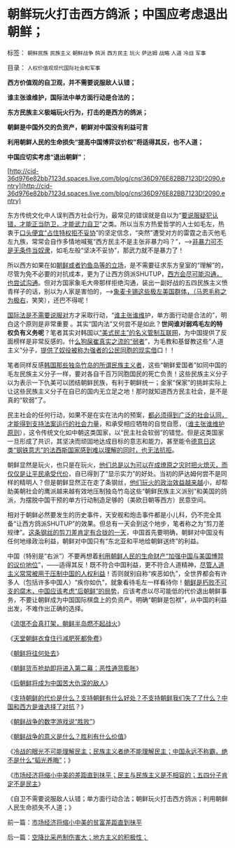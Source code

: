 # 朝鲜玩火打击西方鸽派；中国应考虑退出朝鲜；

标签： `朝鲜民族` `民族主义` `朝鲜战争` `鸽派` `西方民主` `玩火` `萨达姆` `战略` `人道` `冷战` `军事` 

目录： `人权价值观现代国际社会和军事`

**西方价值观的自卫观，并不需要说服敌人认错；**

**谁主张谁维护，国际法中单方面行动是合法的；**

**东方民族主义极端玩火行为，打击的是西方的鸽派；**

**朝鲜是中国外交的负资产，朝鲜对中国没有利益可言**

**利用朝鲜人民的生命损失“提高中国博弈议价权”将适得其反，也不人道；**

**中国应切实考虑“退出朝鲜”**；

[http://cid-36d976e82bb7123d.spaces.live.com/blog/cns!36D976E82BB7123D!2090.entry](http://cid-36d976e82bb7123d.spaces.live.com/blog/cns!36D976E82BB7123D!2090.entry)

东方传统文化中人误判西方社会行为，最常见的错误就是自以为“[要说服疑犯认错，才能正当防卫，才能武力自卫](../../../2010/1/30/邪恶的三个层次.md)”之类。所以当东方热爱哲学的人士如毛左，热衷于[口头便宜“占住特权拒不妥协](../../../2009/8/10/舆论层精神抵抗法.md)”的坚定信念，“突然”遭受对方的雷霆之击灭他毛左九族，常常会自作多情地喊冤“西方民主不是主张非暴力吗？”，——>[非暴力可不是无条件当奴隶](../../../2010/5/12/枪杆子保法制；争取民主宪政的更高效率的方式是非暴力.md)，如毛左般“坚决不妥协”，那武力就不是暴力了！

所以西方如果在如[朝鲜或者钓鱼岛等的立场](http://darthvad.blog.sohu.com/162357438.html)，是不需要征求东方皇室的“理解”的，尽管为免不必要的对抗成本，更为了让西方鸽派SHUTUP，[西方会尽可能沟通，也尝试沟通](../../../2010/1/31/沟通和合作，“文明冲突”进化到“和谐社会”.md)。但对方国家象毛大帝那样拒绝沟通，装出一副好战的五四民族主义愤青样子的话，别以为人家是害怕的，——>[象麦卡锡这些极左美国群体，（马恩毛称之为极右](../../../2010/10/28/法西斯和基督教沙文主义.md)，笑笑），还巴不得呢！

[国际法是不需要说服对](http://darthvad.blog.sohu.com/160517860.html)方才采取行动，“[谁主张谁维](../../../2009/9/3/谁主张谁维护，妥协是实力平衡的结果.md)护，单方面行动是合法的”，明白这个原则是非常重要
。其实“国内法”又何尝不是如此？**世间谁对弱鸡毛左的特权负有义务呢**？笔者其实对韩国以[“美式民主”的名义管制互联网](../../../2009/5/5/控制舆论，等于引火烧身.md)，为中国提供了反面榜样是非常反感的。什[么狗屎崔真实之流的“弱者](../../../2010/5/17/袁腾飞绝没有人身攻击却遭毛派人身攻击.md)”，为毛教和基督教这些“人道主义”分子，[提供了奴役被称为强者的公民同胞的现实借](../../../2009/2/7/人权经济学：弱者？只有强者才值得同情!.md)口！！

笔者同样反感[韩国那些独岛竹岛的所谓民族主义者](http://cid-36d976e82bb7123d.spaces.live.com/blog/cns!36D976E82BB7123D!1822.entry)，这些“朝鲜爱国者”如同中国的毛左民族主义分子一样，要对各自千百万同胞国民的死亡负责！这些民族主义分子以为表示一下仇美可以团结朝鲜民族，有利于朝鲜统一；金家“保家”的挑衅实际上让这些民族主义分子在自已的国内无立足之地！那时就知道西方民主社会，是不是真的“软弱”了。

民主社会的任何行动，如果不是在实在法内的预案，[都必须得到广泛的社会认同，才能得到支持法案运行的社会力量](../../../2010/5/12/法治什么条件下是合理的？是低成本的？.md)，和承受相应牺牲的自觉自愿，（[谁主张谁维护原则](../../../2009/4/7/谁主张谁维护的现代国际法；海洋法的利益声明.md)），这令传统文化如中朝这类国家，以“民主社会软弱”的错觉。但是这类国家一旦形成了共识，其坚决而顽固地达成目标的意志和能力，甚至能令[德意日这类“钢铁意志”的法西斯国家感到难以理解的同时，也无法抗拒](../../../2009/12/12/德国不需要主动战争，精明的希特勒打了糊涂的帐.md)。

朝鲜显然是玩火，也只是在玩火，[他们总是以为可以在成燎原之灾时把火熄灭，而仅仅是让平民承受代价](../../../2009/6/15/制造中外文明冲突的国内利益链.md)，自已得到了“显示实力”的好处。当初的萨达姆何尝不是同样的精明人？但是朝鲜显然正在走了条钢丝，[他们玩火的政治效益越来越](../../../2009/5/22/“实”未必为实证，认识对象角色的主谓宾.md)小，却帮助美朝社会的鹰派越来越有效地压制独岛竹岛这些“朝鲜民族主义派别”和美国的鸽派，为摆脱中国干预的单方行动制造足够的（美欧日朝等西方）民意空间。

相对于朝鲜必然要发生的历史事件，天安舰和炮击事件都是小儿科，仍不完全具备“让西方鸽派SHUTUP”的效果。但总有一天会到这个地步，笔者称之为“剪刀差规律”。[这条钢丝的剪刀差肯定有合拢的一天](../../../2009/10/21/人，鬼.md)，中国首先要明确，朝鲜对中国没有任何地缘政治利益，朝鲜对中国只有“东北亚和平地给朝鲜送终”的利益。

中国（特别是“右派”）不要再想着[利用朝鲜人民的生命财产“加强中国与美国博羿的议价地位](../../../2009/10/9/什么是民主？民主和成本效益原理的关系.md)”，——适得其反！既不符合中国利益，更不符合人道精神，[尽管人道主义常常被用于压制中国的人权利益](../../../2009/6/12/民权，人权，民主权利和人道主义.md)！否则就别自称“疾恶如仇”，全世界都会有许多人（包括许多中国人）“疾你如仇”，就象看待毛左一样看待你！[朝鲜是朽败不可支的腐木，中国应该考虑“后朝鲜”的局势](../../../2010/1/11/后朝鲜将成为中国苦大仇深的对手.md)，应该考虑以尽可能低的代价退出朝鲜事务，不要让朝鲜成为中国国际棋盘上的负资产。明确“朝鲜是包袱”，从中国的利益出发，不难作出正确的选择。

《[流氓不会真打架，朝鲜半岛燃不起战火](../../../2009/6/2/金将军正日不会真打架，朝鲜半岛燃不起战火.md)》

《[天堂朝鲜衣食住行减肥死都免费](../../../2009/6/3/朝鲜是个天堂，衣食住行减肥死都免费.md)》

《[朝鲜将往何处去](http://blog.sina.com.cn/s/blog_5563a64d0100d9wx.html)》

《[朝鲜货币抢劫即将进入第二幕：恶性通货膨胀](../../../2010/1/10/朝鲜货币抢劫即将进入第二幕：恶性通货膨胀.md)》

《[后朝鲜将成为中国苦大仇深的敌人](../../../2010/1/11/后朝鲜将成为中国苦大仇深的对手.md)》

《[支持朝鲜的代价是什么？支持朝鲜有什么好处？不支持朝鲜我们失了了什么？中国和西方是谁选择了对抗](../../../2010/1/11/后朝鲜将成为中国苦大仇深的对手.md)？》

《[朝鲜战争的数字游戏说“胜败”](../../../2009/11/30/朝鲜战争数字游戏二三事.md)》

《[朝鲜战争的意义是什么？胜利有什么价值](../../../2010/9/13/战争的意义是什么？胜利有什么价值.md)》

《[冷战的眼光不可能理解民主；民族主义者绝不能理解民主；中国永远不称霸，绝不是什么“韬光养晦”](../../../2010/11/24/中国不称霸心口如一，绝不是韬光养晦.md)；》

《[市场经济将缩小中美的差距直到抹平；民主与民族主义是不相容的；五四分子肯定不是民主](../../../2010/11/24/市场经济将缩小中美的贫富差距直到抹平.md)》

《自卫不需要说服敌人认错；单方面行动合法；朝鲜玩火打击西方鸽派；利用朝鲜人民生命损失不人道；》

前一篇：[市场经济将缩小中美的贫富差距直到抹平](../../../2010/11/24/市场经济将缩小中美的贫富差距直到抹平.md)

后一篇：[空降比采邑制伤害大；地方主义的积极性；](../../../2010/11/24/空降比采邑制伤害大；地方主义的积极性；.md)